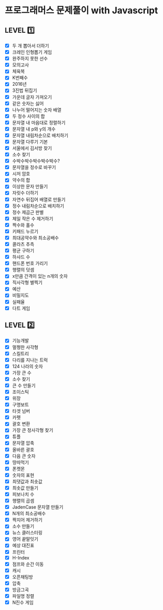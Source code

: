 # 프로그래머스 문제풀이 with Javascript

## LEVEL 1️⃣

- [x] 두 개 뽑아서 더하기
- [x] 크레인 인형뽑기 게임
- [x] 완주하지 못한 선수
- [x] 모의고사
- [x] 체육복
- [x] K번째수
- [x] 2016년
- [x] 3진법 뒤집기
- [x] 가운데 글자 가져오기
- [x] 같은 숫자는 싫어
- [x] 나누어 떨어지는 숫자 배열
- [x] 두 정수 사이의 합
- [x] 문자열 내 마음대로 정렬하기
- [x] 문자열 내 p와 y의 개수
- [x] 문자열 내림차순으로 배치하기
- [x] 문자열 다루기 기본
- [x] 서울에서 김서방 찾기
- [x] 소수 찾기
- [x] 수박수박수박수박수박수?
- [x] 문자열을 정수로 바꾸기
- [x] 시저 암호
- [x] 약수의 합
- [x] 이상한 문자 만들기
- [x] 자릿수 더하기
- [x] 자연수 뒤집어 배열로 만들기
- [x] 정수 내림차순으로 배치하기
- [x] 정수 제곱근 판별
- [x] 제일 작은 수 제거하기
- [x] 짝수와 홀수
- [x] 키패드 누르기
- [x] 최대공약수와 최소공배수
- [x] 콜라츠 추측
- [x] 평균 구하기
- [x] 하샤드 수
- [x] 핸드폰 번호 가리기
- [x] 행렬의 덧셈
- [x] x만큼 간격이 있는 n개의 숫자
- [x] 직사각형 별찍기
- [x] 예산
- [x] 비밀지도
- [x] 실패율
- [x] 다트 게임

## LEVEL 2️⃣

- [x] 기능개발
- [x] 멀쩡한 사각형
- [x] 스킬트리
- [x] 다리를 지나는 트럭
- [x] 124 나라의 숫자
- [x] 가장 큰 수
- [x] 소수 찾기
- [x] 큰 수 만들기
- [x] 조이스틱
- [x] 위장
- [x] 구명보트
- [x] 타겟 넘버
- [x] 카펫
- [x] 괄호 변환
- [x] 가장 큰 정사각형 찾기
- [x] 튜플
- [x] 문자열 압축
- [x] 올바른 괄호
- [x] 다음 큰 숫자
- [x] 땅따먹기
- [x] 폰켓몬
- [x] 숫자의 표현
- [x] 최댓값과 최솟값
- [x] 최솟값 만들기
- [x] 피보나치 수
- [x] 행렬의 곱셈
- [x] JadenCase 문자열 만들기
- [x] N개의 최소공배수
- [x] 짝지어 제거하기
- [x] 소수 만들기
- [x] 뉴스 클러스터링
- [x] 영어 끝말잇기
- [x] 예상 대진표
- [x] 프린터
- [x] H-Index
- [x] 점프와 순간 이동
- [x] 캐시
- [x] 오픈채팅방
- [x] 압축
- [x] 방금그곡
- [x] 파일명 정렬
- [x] N진수 게임
